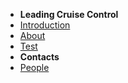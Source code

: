 <!-- docs/_sidebar.md -->
- **Leading Cruise Control**
- [Introduction](/)
- [About](about.md)
- [Test](test.md)
- **Contacts**
- [People](wjw/people.md)

